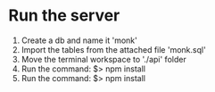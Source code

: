 # Run the server

1. Create a db and name it 'monk'
2. Import the tables from the attached file 'monk.sql'
3. Move the terminal workspace to './api' folder
4. Run the command: $> npm install
5. Run the command: $> npm install
